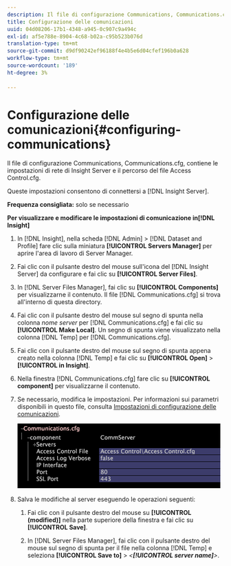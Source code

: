 ```yaml
---
description: Il file di configurazione Communications, Communications.cfg, contiene le impostazioni di rete di Insight Server e il percorso del file Access Control.cfg.
title: Configurazione delle comunicazioni
uuid: 04d08206-17b1-4348-a945-0c907c9a494c
exl-id: af5e788e-8904-4c68-b02a-c95b523b076d
translation-type: tm+mt
source-git-commit: d9df90242ef96188f4e4b5e6d04cfef196b0a628
workflow-type: tm+mt
source-wordcount: '189'
ht-degree: 3%

---
```


# Configurazione delle comunicazioni{#configuring-communications}

Il file di configurazione Communications, Communications.cfg, contiene le impostazioni di rete di Insight Server e il percorso del file Access Control.cfg.

Queste impostazioni consentono di connettersi a [!DNL Insight Server].

**Frequenza consigliata:** solo se necessario

**Per visualizzare e modificare le impostazioni di comunicazione in[!DNL Insight]**

1. In [!DNL Insight], nella scheda [!DNL Admin] > [!DNL Dataset and Profile] fare clic sulla miniatura **[!UICONTROL Servers Manager]** per aprire l&#39;area di lavoro di Server Manager.
1. Fai clic con il pulsante destro del mouse sull&#39;icona del [!DNL Insight Server] da configurare e fai clic su **[!UICONTROL Server Files]**.
1. In [!DNL Server Files Manager], fai clic su **[!UICONTROL Components]** per visualizzarne il contenuto. Il file [!DNL Communications.cfg] si trova all&#39;interno di questa directory.
1. Fai clic con il pulsante destro del mouse sul segno di spunta nella colonna *nome server* per [!DNL Communications.cfg] e fai clic su **[!UICONTROL Make Local]**. Un segno di spunta viene visualizzato nella colonna [!DNL Temp] per [!DNL Communications.cfg].
1. Fai clic con il pulsante destro del mouse sul segno di spunta appena creato nella colonna [!DNL Temp] e fai clic su **[!UICONTROL Open]** > **[!UICONTROL in Insight]**.
1. Nella finestra [!DNL Communications.cfg] fare clic su **[!UICONTROL component]** per visualizzarne il contenuto.
1. Se necessario, modifica le impostazioni. Per informazioni sui parametri disponibili in questo file, consulta [Impostazioni di configurazione delle comunicazioni](../../../home/c-inst-svr/c-cfg-stgs-ref/c-comm-cfg-stgs.md#concept-aed00587c7a1432fb487bd154aaea6b1).

   ![Informazioni sul passaggio](assets/cfg_communications_examplevalues.png)

1. Salva le modifiche al server eseguendo le operazioni seguenti:

   1. Fai clic con il pulsante destro del mouse su **[!UICONTROL (modified)]** nella parte superiore della finestra e fai clic su **[!UICONTROL Save]**.

   1. In [!DNL Server Files Manager], fai clic con il pulsante destro del mouse sul segno di spunta per il file nella colonna [!DNL Temp] e seleziona **[!UICONTROL Save to]** > *&lt;**[!UICONTROL server name]**>*.
